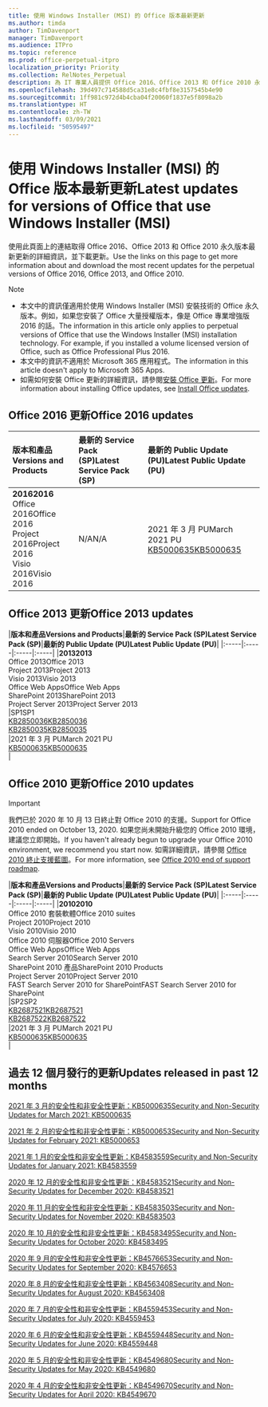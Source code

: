 ```yaml
---
title: 使用 Windows Installer (MSI) 的 Office 版本最新更新
ms.author: timda
author: TimDavenport
manager: TimDavenport
ms.audience: ITPro
ms.topic: reference
ms.prod: office-perpetual-itpro
localization_priority: Priority
ms.collection: RelNotes_Perpetual
description: 為 IT 專業人員提供 Office 2016、Office 2013 和 Office 2010 永久版本的最新更新資訊連結
ms.openlocfilehash: 39d497c714588d5ca31e8c4fbf8e3157545b4e90
ms.sourcegitcommit: 1ff981c972d4b4cba04f20060f1837e5f8098a2b
ms.translationtype: HT
ms.contentlocale: zh-TW
ms.lasthandoff: 03/09/2021
ms.locfileid: "50595497"
---
```

# <a name="latest-updates-for-versions-of-office-that-use-windows-installer-msi"></a><span data-ttu-id="415c2-103">使用 Windows Installer (MSI) 的 Office 版本最新更新</span><span class="sxs-lookup"><span data-stu-id="415c2-103">Latest updates for versions of Office that use Windows Installer (MSI)</span></span>

<span data-ttu-id="415c2-104">使用此頁面上的連結取得 Office 2016、Office 2013 和 Office 2010 永久版本最新更新的詳細資訊，並下載更新。</span><span class="sxs-lookup"><span data-stu-id="415c2-104">Use the links on this page to get more information about and download the most recent updates for the perpetual versions of Office 2016, Office 2013, and Office 2010.</span></span>
  
 
> [!NOTE]
> - <span data-ttu-id="415c2-p101">本文中的資訊僅適用於使用 Windows Installer (MSI) 安裝技術的 Office 永久版本。例如，如果您安裝了 Office 大量授權版本，像是 Office 專業增強版 2016 的話。</span><span class="sxs-lookup"><span data-stu-id="415c2-p101">The information in this article only applies to perpetual versions of Office that use the Windows Installer (MSI) installation technology. For example, if you installed a volume licensed version of Office, such as Office Professional Plus 2016.</span></span>
> - <span data-ttu-id="415c2-107">本文中的資訊不適用於 Microsoft 365 應用程式。</span><span class="sxs-lookup"><span data-stu-id="415c2-107">The information in this article doesn't apply to Microsoft 365 Apps.</span></span>
> - <span data-ttu-id="415c2-108">如需如何安裝 Office 更新的詳細資訊，請參閱[安裝 Office 更新](https://support.office.com/article/2ab296f3-7f03-43a2-8e50-46de917611c5)。</span><span class="sxs-lookup"><span data-stu-id="415c2-108">For more information about installing Office updates, see [Install Office updates](https://support.office.com/article/2ab296f3-7f03-43a2-8e50-46de917611c5).</span></span> 


## <a name="office-2016-updates"></a><span data-ttu-id="415c2-109">Office 2016 更新</span><span class="sxs-lookup"><span data-stu-id="415c2-109">Office 2016 updates</span></span>

|<span data-ttu-id="415c2-110">**版本和產品**</span><span class="sxs-lookup"><span data-stu-id="415c2-110">**Versions and Products**</span></span>|<span data-ttu-id="415c2-111">**最新的 Service Pack (SP)**</span><span class="sxs-lookup"><span data-stu-id="415c2-111">**Latest Service Pack (SP)**</span></span>|<span data-ttu-id="415c2-112">**最新的 Public Update (PU)**</span><span class="sxs-lookup"><span data-stu-id="415c2-112">**Latest Public Update (PU)**</span></span>|
|:-----|:-----|:-----|
|<span data-ttu-id="415c2-113">**2016**</span><span class="sxs-lookup"><span data-stu-id="415c2-113">**2016**</span></span> <br/> <span data-ttu-id="415c2-114">Office 2016</span><span class="sxs-lookup"><span data-stu-id="415c2-114">Office 2016</span></span>  <br/> <span data-ttu-id="415c2-115">Project 2016</span><span class="sxs-lookup"><span data-stu-id="415c2-115">Project 2016</span></span>  <br/> <span data-ttu-id="415c2-116">Visio 2016</span><span class="sxs-lookup"><span data-stu-id="415c2-116">Visio 2016</span></span>  <br/> |<span data-ttu-id="415c2-117">N/A</span><span class="sxs-lookup"><span data-stu-id="415c2-117">N/A</span></span>  <br/> |<span data-ttu-id="415c2-118">2021 年 3 月 PU</span><span class="sxs-lookup"><span data-stu-id="415c2-118">March 2021 PU</span></span>  <br/> [<span data-ttu-id="415c2-119">KB5000635</span><span class="sxs-lookup"><span data-stu-id="415c2-119">KB5000635</span></span>](https://support.microsoft.com/help/5000635) <br/> |
   
## <a name="office-2013-updates"></a><span data-ttu-id="415c2-120">Office 2013 更新</span><span class="sxs-lookup"><span data-stu-id="415c2-120">Office 2013 updates</span></span>

|<span data-ttu-id="415c2-121">**版本和產品**</span><span class="sxs-lookup"><span data-stu-id="415c2-121">**Versions and Products**</span></span>|<span data-ttu-id="415c2-122">**最新的 Service Pack (SP)**</span><span class="sxs-lookup"><span data-stu-id="415c2-122">**Latest Service Pack (SP)**</span></span>|<span data-ttu-id="415c2-123">**最新的 Public Update (PU)**</span><span class="sxs-lookup"><span data-stu-id="415c2-123">**Latest Public Update (PU)**</span></span>|
|:-----|:-----|:-----|:-----|
|<span data-ttu-id="415c2-124">**2013**</span><span class="sxs-lookup"><span data-stu-id="415c2-124">**2013**</span></span> <br/> <span data-ttu-id="415c2-125">Office 2013</span><span class="sxs-lookup"><span data-stu-id="415c2-125">Office 2013</span></span>  <br/> <span data-ttu-id="415c2-126">Project 2013</span><span class="sxs-lookup"><span data-stu-id="415c2-126">Project 2013</span></span>  <br/> <span data-ttu-id="415c2-127">Visio 2013</span><span class="sxs-lookup"><span data-stu-id="415c2-127">Visio 2013</span></span>  <br/> <span data-ttu-id="415c2-128">Office Web Apps</span><span class="sxs-lookup"><span data-stu-id="415c2-128">Office Web Apps</span></span>  <br/> <span data-ttu-id="415c2-129">SharePoint 2013</span><span class="sxs-lookup"><span data-stu-id="415c2-129">SharePoint 2013</span></span>  <br/> <span data-ttu-id="415c2-130">Project Server 2013</span><span class="sxs-lookup"><span data-stu-id="415c2-130">Project Server 2013</span></span>  <br/> |<span data-ttu-id="415c2-131">SP1</span><span class="sxs-lookup"><span data-stu-id="415c2-131">SP1</span></span> <br/> [<span data-ttu-id="415c2-132">KB2850036</span><span class="sxs-lookup"><span data-stu-id="415c2-132">KB2850036</span></span>](https://support.microsoft.com/kb/2850036) <br/>[<span data-ttu-id="415c2-133">KB2850035</span><span class="sxs-lookup"><span data-stu-id="415c2-133">KB2850035</span></span>](https://support.microsoft.com/kb/2850035) <br/> |<span data-ttu-id="415c2-134">2021 年 3 月 PU</span><span class="sxs-lookup"><span data-stu-id="415c2-134">March 2021 PU</span></span>  <br/> [<span data-ttu-id="415c2-135">KB5000635</span><span class="sxs-lookup"><span data-stu-id="415c2-135">KB5000635</span></span>](https://support.microsoft.com/help/5000635) <br/> |
   
## <a name="office-2010-updates"></a><span data-ttu-id="415c2-136">Office 2010 更新</span><span class="sxs-lookup"><span data-stu-id="415c2-136">Office 2010 updates</span></span>
> [!IMPORTANT]
> <span data-ttu-id="415c2-137">我們已於 2020 年 10 月 13 日終止對 Office 2010 的支援。</span><span class="sxs-lookup"><span data-stu-id="415c2-137">Support for Office 2010 ended on October 13, 2020.</span></span> <span data-ttu-id="415c2-138">如果您尚未開始升級您的 Office 2010 環境，建議您立即開始。</span><span class="sxs-lookup"><span data-stu-id="415c2-138">If you haven't already begun to upgrade your Office 2010 environment, we recommend you start now.</span></span> <span data-ttu-id="415c2-139">如需詳細資訊，請參閱 [Office 2010 終止支援藍圖](https://docs.microsoft.com/DeployOffice/office-2010-end-support-roadmap)。</span><span class="sxs-lookup"><span data-stu-id="415c2-139">For more information, see [Office 2010 end of support roadmap](https://docs.microsoft.com/DeployOffice/office-2010-end-support-roadmap).</span></span> 

|<span data-ttu-id="415c2-140">**版本和產品**</span><span class="sxs-lookup"><span data-stu-id="415c2-140">**Versions and Products**</span></span>|<span data-ttu-id="415c2-141">**最新的 Service Pack (SP)**</span><span class="sxs-lookup"><span data-stu-id="415c2-141">**Latest Service Pack (SP)**</span></span>|<span data-ttu-id="415c2-142">**最新的 Public Update (PU)**</span><span class="sxs-lookup"><span data-stu-id="415c2-142">**Latest Public Update (PU)**</span></span>|
|:-----|:-----|:-----|:-----|
|<span data-ttu-id="415c2-143">**2010**</span><span class="sxs-lookup"><span data-stu-id="415c2-143">**2010**</span></span> <br/> <span data-ttu-id="415c2-144">Office 2010 套裝軟體</span><span class="sxs-lookup"><span data-stu-id="415c2-144">Office 2010 suites</span></span>  <br/> <span data-ttu-id="415c2-145">Project 2010</span><span class="sxs-lookup"><span data-stu-id="415c2-145">Project 2010</span></span>  <br/> <span data-ttu-id="415c2-146">Visio 2010</span><span class="sxs-lookup"><span data-stu-id="415c2-146">Visio 2010</span></span>  <br/> <span data-ttu-id="415c2-147">Office 2010 伺服器</span><span class="sxs-lookup"><span data-stu-id="415c2-147">Office 2010 Servers</span></span>  <br/> <span data-ttu-id="415c2-148">Office Web Apps</span><span class="sxs-lookup"><span data-stu-id="415c2-148">Office Web Apps</span></span>  <br/> <span data-ttu-id="415c2-149">Search Server 2010</span><span class="sxs-lookup"><span data-stu-id="415c2-149">Search Server 2010</span></span>  <br/> <span data-ttu-id="415c2-150">SharePoint 2010 產品</span><span class="sxs-lookup"><span data-stu-id="415c2-150">SharePoint 2010 Products</span></span>  <br/> <span data-ttu-id="415c2-151">Project Server 2010</span><span class="sxs-lookup"><span data-stu-id="415c2-151">Project Server 2010</span></span>  <br/> <span data-ttu-id="415c2-152">FAST Search Server 2010 for SharePoint</span><span class="sxs-lookup"><span data-stu-id="415c2-152">FAST Search Server 2010 for SharePoint</span></span>  <br/> |<span data-ttu-id="415c2-153">SP2</span><span class="sxs-lookup"><span data-stu-id="415c2-153">SP2</span></span> <br/>[<span data-ttu-id="415c2-154">KB2687521</span><span class="sxs-lookup"><span data-stu-id="415c2-154">KB2687521</span></span>](https://support.microsoft.com/kb/2687521) <br/> [<span data-ttu-id="415c2-155">KB2687522</span><span class="sxs-lookup"><span data-stu-id="415c2-155">KB2687522</span></span>](https://support.microsoft.com/kb/2687522) <br/> |<span data-ttu-id="415c2-156">2021 年 3 月 PU</span><span class="sxs-lookup"><span data-stu-id="415c2-156">March 2021 PU</span></span>  <br/> [<span data-ttu-id="415c2-157">KB5000635</span><span class="sxs-lookup"><span data-stu-id="415c2-157">KB5000635</span></span>](https://support.microsoft.com/help/5000635) <br/> |
   

   
## <a name="updates-released-in-past-12-months"></a><span data-ttu-id="415c2-158">過去 12 個月發行的更新</span><span class="sxs-lookup"><span data-stu-id="415c2-158">Updates released in past 12 months</span></span>

[<span data-ttu-id="415c2-159">2021 年 3 月的安全性和非安全性更新：KB5000635</span><span class="sxs-lookup"><span data-stu-id="415c2-159">Security and Non-Security Updates for March 2021: KB5000635</span></span>](https://support.microsoft.com/help/5000635)

[<span data-ttu-id="415c2-160">2021 年 2 月的安全性和非安全性更新：KB5000653</span><span class="sxs-lookup"><span data-stu-id="415c2-160">Security and Non-Security Updates for February 2021: KB5000653</span></span>](https://support.microsoft.com/help/5000653)

[<span data-ttu-id="415c2-161">2021 年 1 月的安全性和非安全性更新：KB4583559</span><span class="sxs-lookup"><span data-stu-id="415c2-161">Security and Non-Security Updates for January 2021: KB4583559</span></span>](https://support.microsoft.com/help/4583559)

[<span data-ttu-id="415c2-162">2020 年 12 月的安全性和非安全性更新：KB4583521</span><span class="sxs-lookup"><span data-stu-id="415c2-162">Security and Non-Security Updates for December 2020: KB4583521</span></span>](https://support.microsoft.com/help/4583521)

[<span data-ttu-id="415c2-163">2020 年 11 月的安全性和非安全性更新：KB4583503</span><span class="sxs-lookup"><span data-stu-id="415c2-163">Security and Non-Security Updates for November 2020: KB4583503</span></span>](https://support.microsoft.com/help/4583503)

[<span data-ttu-id="415c2-164">2020 年 10 月的安全性和非安全性更新：KB4583495</span><span class="sxs-lookup"><span data-stu-id="415c2-164">Security and Non-Security Updates for October 2020: KB4583495</span></span>](https://support.microsoft.com/help/4583495)

[<span data-ttu-id="415c2-165">2020 年 9 月的安全性和非安全性更新：KB4576653</span><span class="sxs-lookup"><span data-stu-id="415c2-165">Security and Non-Security Updates for September 2020: KB4576653</span></span>](https://support.microsoft.com/help/4576653)

[<span data-ttu-id="415c2-166">2020 年 8 月的安全性和非安全性更新：KB4563408</span><span class="sxs-lookup"><span data-stu-id="415c2-166">Security and Non-Security Updates for August 2020: KB4563408</span></span>](https://support.microsoft.com/help/4563408)

[<span data-ttu-id="415c2-167">2020 年 7 月的安全性和非安全性更新：KB4559453</span><span class="sxs-lookup"><span data-stu-id="415c2-167">Security and Non-Security Updates for July 2020: KB4559453</span></span>](https://support.microsoft.com/help/4559453)

[<span data-ttu-id="415c2-168">2020 年 6 月的安全性和非安全性更新：KB4559448</span><span class="sxs-lookup"><span data-stu-id="415c2-168">Security and Non-Security Updates for June 2020: KB4559448</span></span>](https://support.microsoft.com/help/4559448)

[<span data-ttu-id="415c2-169">2020 年 5 月的安全性和非安全性更新：KB4549680</span><span class="sxs-lookup"><span data-stu-id="415c2-169">Security and Non-Security Updates for May 2020: KB4549680</span></span>](https://support.microsoft.com/help/4549680)

[<span data-ttu-id="415c2-170">2020 年 4 月的安全性和非安全性更新：KB4549670</span><span class="sxs-lookup"><span data-stu-id="415c2-170">Security and Non-Security Updates for April 2020: KB4549670</span></span>](https://support.microsoft.com/help/4549670)







 




</br>